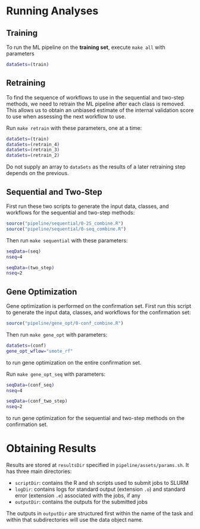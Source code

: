 # Running Analyses

## Training

To run the ML pipeline on the **training set**, execute `make all` with parameters

``` bash
dataSets=(train)
```

## Retraining

To find the sequence of workflows to use in the sequential and two-step methods, we need to retrain the ML pipeline after each class is removed. This allows us to obtain an unbiased estimate of the internal validation score to use when assessing the next workflow to use.

Run `make retrain` with these parameters, one at a time:

``` bash
dataSets=(train)
dataSets=(retrain_4)
dataSets=(retrain_3)
dataSets=(retrain_2)
```

Do not supply an array to `dataSets` as the results of a later retraining step depends on the previous.

## Sequential and Two-Step

First run these two scripts to generate the input data, classes, and workflows for the sequential and two-step methods:

``` r
source("pipeline/sequential/0-2S_combine.R")
source("pipeline/sequential/0-seq_combine.R")
```

Then run `make sequential` with these parameters:

``` bash
seqData=(seq)
nseq=4
```

``` bash
seqData=(two_step)
nseq=2
```

## Gene Optimization

Gene optimization is performed on the confirmation set. First run this script to generate the input data, classes, and workflows for the confirmation set:

``` r
source("pipeline/gene_opt/0-conf_combine.R")
```

Then run `make gene_opt` with parameters:

``` bash
dataSets=(conf)
gene_opt_wflow="smote_rf"
```

to run gene optimization on the entire confirmation set.

Run `make gene_opt_seq` with parameters:

``` bash
seqData=(conf_seq)
nseq=4
```

``` bash
seqData=(conf_two_step)
nseq=2
```

to run gene optimization for the sequential and two-step methods on the confirmation set.

# Obtaining Results

Results are stored at `resultsDir` specified in `pipeline/assets/params.sh`. It has three main directories:

-   `scriptDir`: contains the R and sh scripts used to submit jobs to SLURM
-   `logDir`: contains logs for standard output (extension `.o`) and standard error (extension `.e`) associated with the jobs, if any
-   `outputDir`: contains the outputs for the submitted jobs

The outputs in `outputDir` are structured first within the name of the task and within that subdirectories will use the data object name.

